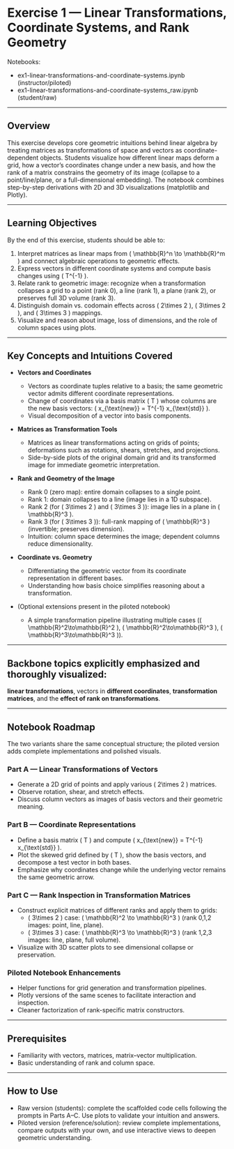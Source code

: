 # Exercise 1 — Linear Transformations, Coordinate Systems, and Rank Geometry
Notebooks:
- ex1-linear-transformations-and-coordinate-systems.ipynb (instructor/piloted)
- ex1-linear-transformations-and-coordinate-systems_raw.ipynb (student/raw)
---
## Overview

This exercise develops core geometric intuitions behind linear algebra by treating matrices as transformations of space and vectors as coordinate-dependent objects. Students visualize how different linear maps deform a grid, how a vector’s coordinates change under a new basis, and how the rank of a matrix constrains the geometry of its image (collapse to a point/line/plane, or a full-dimensional embedding). The notebook combines step-by-step derivations with 2D and 3D visualizations (matplotlib and Plotly).

---

## Learning Objectives

By the end of this exercise, students should be able to:
1. Interpret matrices as linear maps from \( \mathbb{R}^n \to \mathbb{R}^m \) and connect algebraic operations to geometric effects.
2. Express vectors in different coordinate systems and compute basis changes using \( T^{-1} \).
3. Relate rank to geometric image: recognize when a transformation collapses a grid to a point (rank 0), a line (rank 1), a plane (rank 2), or preserves full 3D volume (rank 3).
4. Distinguish domain vs. codomain effects across \( 2\times 2 \), \( 3\times 2 \), and \( 3\times 3 \) mappings.
5. Visualize and reason about image, loss of dimensions, and the role of column spaces using plots.

---

## Key Concepts and Intuitions Covered

- **Vectors and Coordinates**
  - Vectors as coordinate tuples relative to a basis; the same geometric vector admits different coordinate representations.
  - Change of coordinates via a basis matrix \( T \) whose columns are the new basis vectors: \( x_{\text{new}} = T^{-1} x_{\text{std}} \).
  - Visual decomposition of a vector into basis components.

- **Matrices as Transformation Tools**
  - Matrices as linear transformations acting on grids of points; deformations such as rotations, shears, stretches, and projections.
  - Side-by-side plots of the original domain grid and its transformed image for immediate geometric interpretation.

- **Rank and Geometry of the Image**
  - Rank 0 (zero map): entire domain collapses to a single point.
  - Rank 1: domain collapses to a line (image lies in a 1D subspace).
  - Rank 2 (for \( 3\times 2 \) and \( 3\times 3 \)): image lies in a plane in \( \mathbb{R}^3 \).
  - Rank 3 (for \( 3\times 3 \)): full-rank mapping of \( \mathbb{R}^3 \) (invertible; preserves dimension).
  - Intuition: column space determines the image; dependent columns reduce dimensionality.

- **Coordinate vs. Geometry**
  - Differentiating the geometric vector from its coordinate representation in different bases.
  - Understanding how basis choice simplifies reasoning about a transformation.

- (Optional extensions present in the piloted notebook)
  - A simple transformation pipeline illustrating multiple cases (\( \mathbb{R}^2\to\mathbb{R}^2 \), \( \mathbb{R}^2\to\mathbb{R}^3 \), \( \mathbb{R}^3\to\mathbb{R}^3 \)).
---
## Backbone topics explicitly emphasized and thoroughly visualized:
**linear transformations**, vectors in **different coordinates**, **transformation matrices**, and the **effect of rank on transformations**.

---

## Notebook Roadmap

The two variants share the same conceptual structure; the piloted version adds complete implementations and polished visuals.

### Part A — Linear Transformations of Vectors
- Generate a 2D grid of points and apply various \( 2\times 2 \) matrices.
- Observe rotation, shear, and stretch effects.
- Discuss column vectors as images of basis vectors and their geometric meaning.

### Part B — Coordinate Representations
- Define a basis matrix \( T \) and compute \( x_{\text{new}} = T^{-1} x_{\text{std}} \).
- Plot the skewed grid defined by \( T \), show the basis vectors, and decompose a test vector in both bases.
- Emphasize why coordinates change while the underlying vector remains the same geometric arrow.

### Part C — Rank Inspection in Transformation Matrices
- Construct explicit matrices of different ranks and apply them to grids:
  - \( 3\times 2 \) case: \( \mathbb{R}^2 \to \mathbb{R}^3 \) (rank 0,1,2 images: point, line, plane).
  - \( 3\times 3 \) case: \( \mathbb{R}^3 \to \mathbb{R}^3 \) (rank 1,2,3 images: line, plane, full volume).
- Visualize with 3D scatter plots to see dimensional collapse or preservation.

### Piloted Notebook Enhancements
- Helper functions for grid generation and transformation pipelines.
- Plotly versions of the same scenes to facilitate interaction and inspection.
- Cleaner factorization of rank-specific matrix constructors.

---

## Prerequisites
- Familiarity with vectors, matrices, matrix–vector multiplication.
- Basic understanding of rank and column space.

---

## How to Use
- Raw version (students): complete the scaffolded code cells following the prompts in Parts A–C. Use plots to validate your intuition and answers.
- Piloted version (reference/solution): review complete implementations, compare outputs with your own, and use interactive views to deepen geometric understanding.
